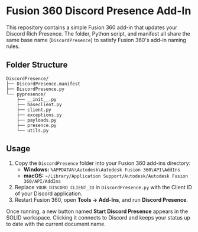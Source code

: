 # Fusion 360 Discord Presence Add-In

This repository contains a simple Fusion 360 add-in that updates your Discord Rich Presence. The folder, Python script, and manifest all share the same base name (`DiscordPresence`) to satisfy Fusion 360's add-in naming rules.

## Folder Structure

```
DiscordPresence/
├── DiscordPresence.manifest
├── DiscordPresence.py
└── pypresence/
    ├── __init__.py
    ├── baseclient.py
    ├── client.py
    ├── exceptions.py
    ├── payloads.py
    ├── presence.py
    └── utils.py
```

## Usage

1. Copy the `DiscordPresence` folder into your Fusion 360 add-ins directory:
   - **Windows:** `%APPDATA%\Autodesk\Autodesk Fusion 360\API\AddIns`
   - **macOS:** `~/Library/Application Support/Autodesk/Autodesk Fusion 360/API/AddIns`
2. Replace `YOUR_DISCORD_CLIENT_ID` in `DiscordPresence.py` with the Client ID of your Discord application.
3. Restart Fusion 360, open **Tools → Add-Ins**, and run **Discord Presence**.

Once running, a new button named **Start Discord Presence** appears in the SOLID workspace. Clicking it connects to Discord and keeps your status up to date with the current document name.

